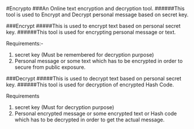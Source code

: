 #Encrypto
###An Online text encryption and decryption tool.
######This tool is used to Encrypt and Decrypt personal message based on secret key.


###Encrypt
#####This is used to encrypt text based on personal secret key.
######This tool is used for encrypting personal message or text.

Requirements:-

1. secret key (Must be remembered for decryption purpose)
2. Personal message or some text which has to be encrypted in order to secure from public exposure.


###Decrypt
#####This is used to decrypt text based on personal secret key.
######This tool is used for decryption of encrypted Hash Code.

Requirements

1. secret key (Must for decryption purpose)
2. Personal encrypted message or some encrypted text or Hash code which has to be decrypted in order to get the actual message.
